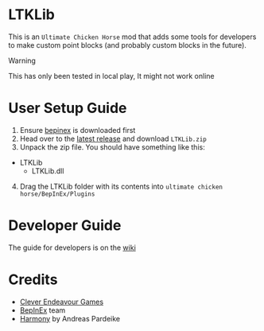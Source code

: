 # LTKLib
This is an `Ultimate Chicken Horse`  mod that adds some tools for developers to make custom point blocks (and probably custom blocks in the future).
> [!WARNING]
> This has only been tested in local play, It might not work online

# User Setup Guide
1. Ensure [bepinex](https://docs.bepinex.dev/articles/user_guide/installation/index.html) is downloaded first
2. Head over to the [latest release](https://github.com/lotok14/LTKLib/releases/latest) and download `LTKLib.zip`
3. Unpack the zip file. You should have something like this:
 - LTKLib
      - LTKLib.dll
4. Drag the LTKLib folder with its contents into `ultimate chicken horse/BepInEx/Plugins`

# Developer Guide
The guide for developers is on the [wiki](https://github.com/lotok14/LTKLib/wiki)

# Credits
- [Clever Endeavour Games](https://www.cleverendeavourgames.com/)
- [BepInEx](https://github.com/BepInEx/BepInEx) team
- [Harmony](https://github.com/pardeike/Harmony) by Andreas Pardeike
